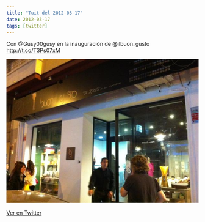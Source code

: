 ```yaml
---
title: "Tuit del 2012-03-17"
date: 2012-03-17
tags: [twitter]
---
```


Con @Gusy00gusy en la inauguración de @ilbuon_gusto http://t.co/T3Ps07xM

![Imagen](/assets/images/181105302211526656-AoNqUBWCAAI68MG.jpg)

[Ver en Twitter](https://twitter.com/i/web/status/181105302211526656)
